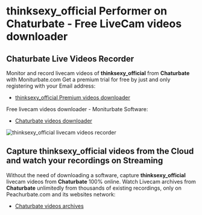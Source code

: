 # thinksexy_official Performer on Chaturbate - Free LiveCam videos downloader

## Chaturbate Live Videos Recorder

Monitor and record livecam videos of **thinksexy_official** from **Chaturbate** with Moniturbate.com
Get a premium trial for free by just and only registering with your Email address:
* [thinksexy_official Premium videos downloader](https://moniturbate.com/request-demo-licence-key.html)

Free livecam videos downloader - Moniturbate Software:
* [Chaturbate videos downloader](https://moniturbate.com/moniturbate-download-software.html)

![thinksexy_official livecam videos recorder](https://peachurnet.com/templates/moniturbate-software.png)


## Capture thinksexy_official videos from the Cloud and watch your recordings on Streaming

Without the need of downloading a software, capture **thinksexy_official** livecam videos from **Chaturbate** 100% online.
Watch Livecam archives from **Chaturbate** unlimitedly from thousands of existing recordings, only on Peachurbate.com and its websites network:
* [Chaturbate videos archives](https://peachurnet.com/)